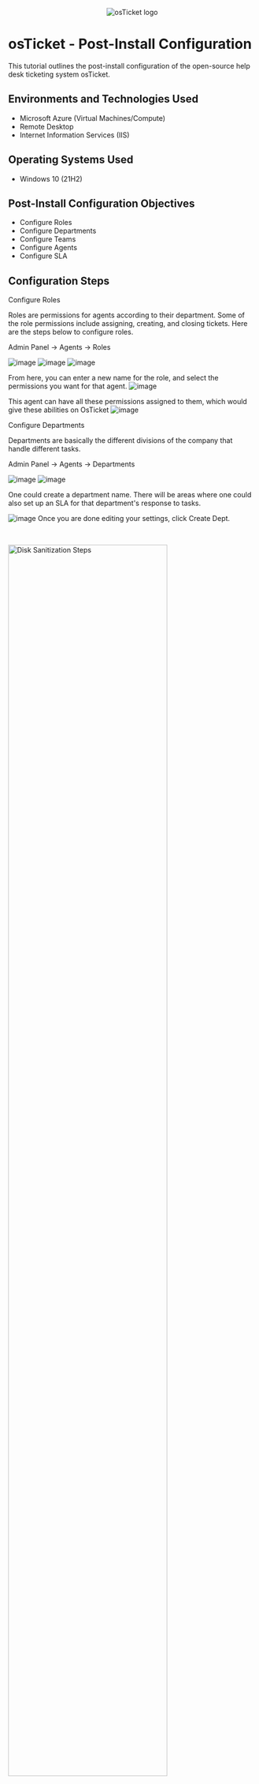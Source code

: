 <p align="center">
<img src="https://i.imgur.com/Clzj7Xs.png" alt="osTicket logo"/>
</p>

<h1>osTicket - Post-Install Configuration</h1>
This tutorial outlines the post-install configuration of the open-source help desk ticketing system osTicket.<br />



<h2>Environments and Technologies Used</h2>

- Microsoft Azure (Virtual Machines/Compute)
- Remote Desktop
- Internet Information Services (IIS)

<h2>Operating Systems Used </h2>

- Windows 10</b> (21H2)

<h2>Post-Install Configuration Objectives</h2>

- Configure Roles
- Configure Departments
- Configure Teams
- Configure Agents
- Configure SLA

<h2>Configuration Steps</h2>
Configure Roles

Roles are permissions for agents according to their department. Some of the role permissions include assigning, creating, and closing tickets. Here are the steps below to configure roles.

Admin Panel -> Agents -> Roles

![image](https://github.com/cblack5880/post-install-config/assets/138612466/c363987c-ebbb-4456-8bf0-b6368b21f562)
![image](https://github.com/cblack5880/post-install-config/assets/138612466/1388d2fb-6ffb-40d9-bb13-d1b371d08ce8)
![image](https://github.com/cblack5880/post-install-config/assets/138612466/1a17bd01-3fb1-459e-9728-9575b5b4733d)

From here, you can enter a new name for the role, and select the permissions you want for that agent.
![image](https://github.com/cblack5880/post-install-config/assets/138612466/3542dbf7-e3b7-4ccf-8e51-9fc5596500b4)

This agent can have all these permissions assigned to them, which would give these abilities on OsTicket
![image](https://github.com/cblack5880/post-install-config/assets/138612466/c3d95810-0bc6-41d6-bb83-78d00e110bd6)


Configure Departments

Departments are basically the different divisions of the company that handle different tasks.

Admin Panel -> Agents -> Departments

 ![image](https://github.com/cblack5880/post-install-config/assets/138612466/c1b66902-83ce-4f2e-bf7f-388602ad6f25)
![image](https://github.com/cblack5880/post-install-config/assets/138612466/ad23b001-60e6-4b11-953d-9f57730edf96)


One could create a department name. There will be areas where one could also set up an SLA for that department's response to tasks. 

![image](https://github.com/cblack5880/post-install-config/assets/138612466/caf91f05-b6be-4032-b518-3c4f2dadaa75)
Once you are done editing your settings, click Create Dept.



</p>
<br />

<p>
<img src="https://i.imgur.com/DJmEXEB.png" height="80%" width="80%" alt="Disk Sanitization Steps"/>
</p>
<p>
Lorem ipsum dolor sit amet, consectetur adipiscing elit, sed do eiusmod tempor incididunt ut labore et dolore magna aliqua. Ut enim ad minim veniam, quis nostrud exercitation ullamco laboris nisi ut aliquip ex ea commodo consequat. Duis aute irure dolor in reprehenderit in voluptate velit esse cillum dolore eu fugiat nulla pariatur.
</p>
<br />

<p>
<img src="https://i.imgur.com/DJmEXEB.png" height="80%" width="80%" alt="Disk Sanitization Steps"/>
</p>
<p>
Lorem ipsum dolor sit amet, consectetur adipiscing elit, sed do eiusmod tempor incididunt ut labore et dolore magna aliqua. Ut enim ad minim veniam, quis nostrud exercitation ullamco laboris nisi ut aliquip ex ea commodo consequat. Duis aute irure dolor in reprehenderit in voluptate velit esse cillum dolore eu fugiat nulla pariatur.
</p>
<br />
# post-install-config
